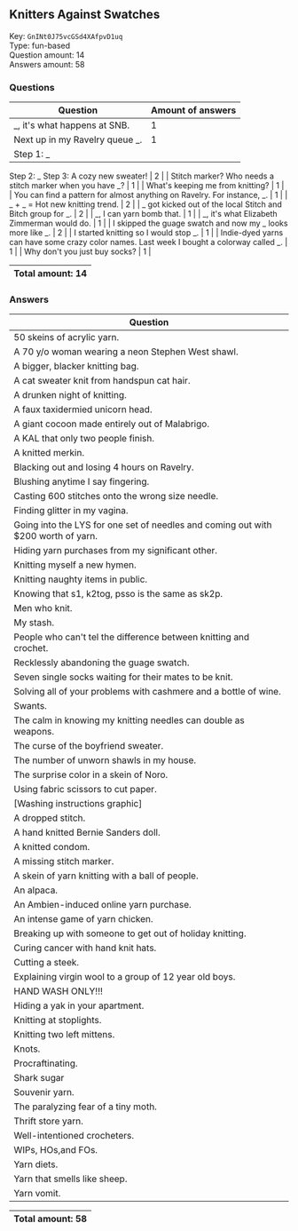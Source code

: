 ## Knitters Against Swatches
Key: `GnINt0J75vcGSd4XAfpvD1uq`  
Type: fun-based  
Question amount: 14  
Answers amount: 58
### Questions
| Question | Amount of answers |
|---|---|
| _, it's what happens at SNB. | 1 |
| Next up in my Ravelry queue _. | 1 |
| Step 1: _
Step 2: _
Step 3: A cozy new sweater! | 2 |
| Stitch marker? Who needs a stitch marker when you have _? | 1 |
| What's keeping me from knitting? | 1 |
| You can find a pattern for almost anything on Ravelry. For instance, _. | 1 |
| _ + _ = Hot new knitting trend. | 2 |
| _ got kicked out of the local Stitch and Bitch group for _. | 2 |
| _, I can yarn bomb that. | 1 |
| _, it's what Elizabeth Zimmerman would do. | 1 |
| I skipped the guage swatch and now my _ looks more like _. | 2 |
| I started knitting so I would stop _. | 1 |
| Indie-dyed yarns can have some crazy color names. Last week I bought a colorway called _. | 1 |
| Why don't you just buy socks? | 1 |

|Total amount: 14|
|---|

### Answers
| Question |
|---|
| 50 skeins of acrylic yarn. |
| A 70 y/o woman wearing a neon Stephen West shawl. |
| A bigger, blacker knitting bag. |
| A cat sweater knit from handspun cat hair. |
| A drunken night of knitting. |
| A faux taxidermied unicorn head. |
| A giant cocoon made entirely out of Malabrigo. |
| A KAL that only two people finish. |
| A knitted merkin. |
| Blacking out and losing 4 hours on Ravelry. |
| Blushing anytime I say fingering. |
| Casting 600 stitches onto the wrong size needle. |
| Finding glitter in my vagina. |
| Going into the LYS for one set of needles and coming out with $200 worth of yarn. |
| Hiding yarn purchases from my significant other. |
| Knitting myself a new hymen. |
| Knitting naughty items in public. |
| Knowing that s1, k2tog, psso is the same as sk2p. |
| Men who knit. |
| My stash. |
| People who can't tel the difference between knitting and crochet. |
| Recklessly abandoning the guage swatch. |
| Seven single socks waiting for their mates to be knit. |
| Solving all of your problems with cashmere and a bottle of wine. |
| Swants. |
| The calm in knowing my knitting needles can double as weapons. |
| The curse of the boyfriend sweater. |
| The number of unworn shawls in my house. |
| The surprise color in a skein of Noro. |
| Using fabric scissors to cut paper. |
| [Washing instructions graphic] |
| A dropped stitch. |
| A hand knitted Bernie Sanders doll. |
| A knitted condom. |
| A missing stitch marker. |
| A skein of yarn knitting with a ball of people. |
| An alpaca. |
| An Ambien-induced online yarn purchase. |
| An intense game of yarn chicken. |
| Breaking up with someone to get out of holiday knitting. |
| Curing cancer with hand knit hats. |
| Cutting a steek. |
| Explaining virgin wool to a group of 12 year old boys. |
| HAND WASH ONLY!!! |
| Hiding a yak in your apartment. |
| Knitting at stoplights. |
| Knitting two left mittens. |
| Knots. |
| Procraftinating. |
| Shark sugar |
| Souvenir yarn. |
| The paralyzing fear of a tiny moth. |
| Thrift store yarn. |
| Well-intentioned crocheters. |
| WIPs, HOs,and FOs. |
| Yarn diets. |
| Yarn that smells like sheep. |
| Yarn vomit. |

|Total amount: 58|
|---|